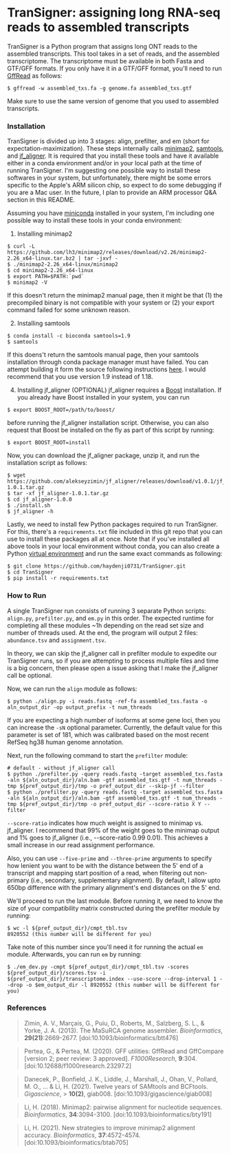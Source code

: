 # TranSigner: assigning long RNA-seq reads to assembled transcripts

TranSigner is a Python program that assigns long ONT reads to the assembled transcripts. This tool takes in a set of reads, and the assembled transcriptome. The transcriptome must be available in both Fasta and GTF/GFF formats. If you only have it in a GTF/GFF format, you'll need to run [GffRead](https://github.com/gpertea/gffread) as follows:

```
$ gffread -w assembled_txs.fa -g genome.fa assembled_txs.gtf
```
Make sure to use the same version of genome that you used to assembled transcripts. 

### Installation ###

TranSigner is divided up into 3 stages: align, prefilter, and em (short for expectation-maximization). These steps internally calls [minimap2](https://github.com/lh3/minimap2), [samtools](http://www.htslib.org/), and [jf_aligner](https://github.com/alekseyzimin/jf_aligner). It is required that you install these tools and have it available either in a conda environment and/or in your local path at the time of running TranSigner. I'm suggesting one possible way to install these softwares in your system, but unfortunately, there might be some errors specific to the Apple's ARM silicon chip, so expect to do some debugging if you are a Mac user. In the future, I plan to provide an ARM processor Q&A section in this README.

Assuming you have [miniconda](https://docs.conda.io/projects/miniconda/en/latest/) installed in your system, I'm including one possible way to install these tools in your conda environment:

1. Installing minimap2
```
$ curl -L https://github.com/lh3/minimap2/releases/download/v2.26/minimap2-2.26_x64-linux.tar.bz2 | tar -jxvf -
$ ./minimap2-2.26_x64-linux/minimap2
$ cd minimap2-2.26_x64-linux
$ export PATH=$PATH:`pwd`
$ minimap2 -V
```
If this doesn't return the minimap2 manual page, then it might be that (1) the precompiled binary is not compatible with your system or (2) your export command failed for some unknown reason.

2. Installing samtools
```
$ conda install -c bioconda samtools=1.9
$ samtools
```
If this doens't return the samtools manual page, then your samtools installation through conda package manager must have failed. You can attempt building it form the source following instructions [here](http://www.htslib.org/download/). I would recommend that you use version 1.9 instead of 1.18.
  
4. Installing jf_aligner (OPTIONAL)
jf_aligner requires a [Boost](https://www.boost.org/) installation. If you already have Boost installed in your system, you can run
```
$ export BOOST_ROOT=/path/to/boost/
```
before running the jf_aligner installation script. Otherwise, you can also request that Boost be installed on the fly as part of this script by running:
```
$ export BOOST_ROOT=install
```
Now, you can download the jf_aligner package, unzip it, and run the installation script as follows:
```
$ wget https://github.com/alekseyzimin/jf_aligner/releases/download/v1.0.1/jf_aligner-1.0.1.tar.gz
$ tar -xf jf_aligner-1.0.1.tar.gz
$ cd jf_aligner-1.0.0
$ ./install.sh
$ jf_aligner -h
```

Lastly, we need to install few Python packages required to run TranSigner. For this, there's a `requirements.txt` file included in this git repo that you can use to install these packages all at once. Note that if you've installed all above tools in your local environment without conda, you can also create a Python [virtual environment](https://docs.python.org/3/library/venv.html) and run the same exact commands as following:

```
$ git clone https://github.com/haydenji0731/TranSigner.git
$ cd TranSigner
$ pip install -r requirements.txt
```

### How to Run ###

A single TranSigner run consists of running 3 separate Python scripts: `align.py`, `prefilter.py`, and `em.py` in this order. The expected runtime for completing all these modules ~1h depending on the read set size and number of threads used. At the end, the program will output 2 files: `abundance.tsv` and `assignment.tsv`. 

In theory, we can skip the jf_aligner call in prefilter module to expedite our TranSigner runs, so if you are attempting to process multiple files and time is a big concern, then please open a issue asking that I make the jf_aligner call be optional. 

Now, we can run the `align` module as follows:

```
$ python ./align.py -i reads.fastq -ref-fa assembled_txs.fasta -o aln_output_dir -op output_prefix -t num_threads
```
If you are expecting a high number of isoforms at some gene loci, then you can increase the `-sN` optional parameter. Currently, the default value for this parameter is set of 181, which was calibrated based on the most recent RefSeq hg38 human genome annotation.

Next, run the following command to start the `prefilter` module:

```
# default - without jf_aligner call
$ python ./prefilter.py -query reads.fastq -target assembled_txs.fasta -aln ${aln_output_dir}/aln.bam -gtf assembled_txs.gtf -t num_threads -tmp ${pref_output_dir}/tmp -o pref_output_dir --skip-jf --filter
$ python ./prefilter.py -query reads.fastq -target assembled_txs.fasta -aln ${aln_output_dir}/aln.bam -gtf assembled_txs.gtf -t num_threads -tmp ${pref_output_dir}/tmp -o pref_output_dir --score-ratio X Y --filter 
```
`--score-ratio` indicates how much weight is assigned to minimap vs. jf_aligner. I recommend that 99% of the weight goes to the minimap output and 1% goes to jf_aligner (i.e., --score-ratio 0.99 0.01). This achieves a small increase in our read assignment performance. 

Also, you can use `--five-prime` and `--three-prime` arguments to specify how lenient you want to be with the distance between the 5' end of a transcript and mapping start position of a read, when filtering out non-primary (i.e., secondary, supplementary alignment). By default, I allow upto 650bp difference with the primary alignment's end distances on the 5' end. 

We'll proceed to run the last module. Before running it, we need to know the size of your compatibility matrix constructed during the prefilter module by running:
```
$ wc -l ${pref_output_dir}/cmpt_tbl.tsv
8920552 (this number will be different for you)
```
Take note of this number since you'll need it for running the actual `em` module. Afterwards, you can run `em` by running:
```
$ ./em_dev.py -cmpt ${pref_output_dir}/cmpt_tbl.tsv -scores ${pref_output_dir}/scores.tsv -i ${pref_output_dir}/transcriptome.index --use-score --drop-interval 1 --drop -o $em_output_dir -l 8920552 (this number will be different for you)
```
### References ###

> Zimin, A. V., Marçais, G., Puiu, D., Roberts, M., Salzberg, S. L., & Yorke, J. A. (2013). The MaSuRCA genome assembler.
> *Bioinformatics*, **29(21)**:2669-2677. [doi:10.1093/bioinformatics/btt476]

> Pertea, G., & Pertea, M. (2020). GFF utilities: GffRead and GffCompare [version 2; peer review: 3 approved].
> *F1000Research*, **9**:304. [doi:10.12688/f1000research.23297.2]

> Danecek, P., Bonfield, J. K., Liddle, J., Marshall, J., Ohan, V., Pollard, M. O., ... & Li, H. (2021). Twelve years of SAMtools and BCFtools. *Gigascience*, > **10(2)**, giab008. [doi:10.1093/gigascience/giab008]

> Li, H. (2018). Minimap2: pairwise alignment for nucleotide sequences.
> *Bioinformatics*, **34**:3094-3100. [doi:10.1093/bioinformatics/bty191]

> Li, H. (2021). New strategies to improve minimap2 alignment accuracy.
> *Bioinformatics*, **37**:4572-4574. [doi:10.1093/bioinformatics/btab705]
